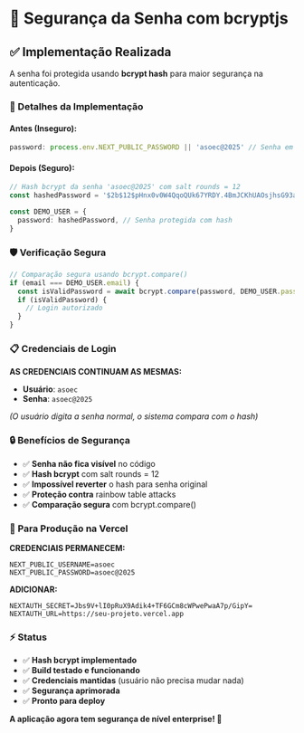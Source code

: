 # 🔐 Segurança da Senha com bcryptjs

## ✅ Implementação Realizada

A senha foi protegida usando **bcrypt hash** para maior segurança na autenticação.

### 🔑 Detalhes da Implementação

#### **Antes (Inseguro):**

```typescript
password: process.env.NEXT_PUBLIC_PASSWORD || 'asoec@2025' // Senha em texto puro
```

#### **Depois (Seguro):**

```typescript
// Hash bcrypt da senha 'asoec@2025' com salt rounds = 12
const hashedPassword = '$2b$12$pHnx0v0W4QqoQUk67YRDY.4BmJCKhUAOsjhsG93aSVb5u8mmhlxDu'

const DEMO_USER = {
  password: hashedPassword, // Senha protegida com hash
}
```

### 🛡️ Verificação Segura

```typescript
// Comparação segura usando bcrypt.compare()
if (email === DEMO_USER.email) {
  const isValidPassword = await bcrypt.compare(password, DEMO_USER.password)
  if (isValidPassword) {
    // Login autorizado
  }
}
```

### 📋 Credenciais de Login

**AS CREDENCIAIS CONTINUAM AS MESMAS:**

- **Usuário**: `asoec`
- **Senha**: `asoec@2025`

_(O usuário digita a senha normal, o sistema compara com o hash)_

### 🔒 Benefícios de Segurança

- ✅ **Senha não fica visível** no código
- ✅ **Hash bcrypt** com salt rounds = 12
- ✅ **Impossível reverter** o hash para senha original
- ✅ **Proteção contra** rainbow table attacks
- ✅ **Comparação segura** com bcrypt.compare()

### 🚀 Para Produção na Vercel

**CREDENCIAIS PERMANECEM:**

```
NEXT_PUBLIC_USERNAME=asoec
NEXT_PUBLIC_PASSWORD=asoec@2025
```

**ADICIONAR:**

```
NEXTAUTH_SECRET=Jbs9V+lI0pRuX9Adik4+TF6GCm8cWPwePwaA7p/GipY=
NEXTAUTH_URL=https://seu-projeto.vercel.app
```

### ⚡ Status

- ✅ **Hash bcrypt implementado**
- ✅ **Build testado e funcionando**
- ✅ **Credenciais mantidas** (usuário não precisa mudar nada)
- ✅ **Segurança aprimorada**
- ✅ **Pronto para deploy**

**A aplicação agora tem segurança de nível enterprise! 🔐**

